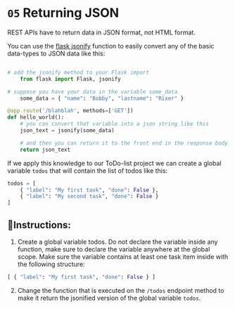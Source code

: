 # `05` Returning JSON

REST APIs have to return data in JSON format, not HTML format.

You can use the [flask jsonify](https://flask.palletsprojects.com/en/1.1.x/api/#flask.json.jsonify) function to easily convert any of the basic data-types to JSON data like this:

```python

# add the jsonify method to your Flask import
    from flask import Flask, jsonify

# suppose you have your data in the variable some_data
    some_data = { "name": "Bobby", "lastname": "Rixer" }

@app.route('/blahblah', methods=['GET'])
def hello_world():
    # you can convert that variable into a json string like this
    json_text = jsonify(some_data)

    # and then you can return it to the front end in the response body like this
    return json_text
```

If we apply this knowledge to our ToDo-list project we can create a global variable `todos` that will contain the list of todos like this:

```python
todos = [
    { "label": "My first task", "done": False },
    { "label": "My second task", "done": False }
]
```

## 📝Instructions:

1. Create a global variable todos. Do not declare the variable inside any function, make sure to declare the variable anywhere at the global scope. Make sure the variable contains at least one task item inside with the following structure:

```python
[ { "label": "My first task", "done": False } ]
```

2.  Change the function that is executed on the `/todos` endpoint method to make it return the jsonified version of the global variable `todos`.

